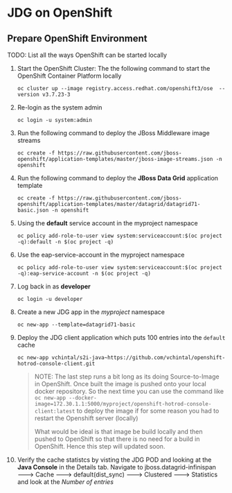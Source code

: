 # JDG on OpenShift

## Prepare OpenShift Environment

TODO: List all the ways OpenShift can be started locally

1. Start the OpenShift Cluster: The the following command to start the OpenShift Container Platform locally

   ```text
   oc cluster up --image registry.access.redhat.com/openshift3/ose  --version v3.7.23-3
   ```

2. Re-login as the system admin

   ```text
   oc login -u system:admin
   ```

3. Run the following command to deploy the JBoss Middleware image streams

   ```text
   oc create -f https://raw.githubusercontent.com/jboss-openshift/application-templates/master/jboss-image-streams.json -n openshift
   ```

4. Run the following command to deploy the **JBoss Data Grid** application template

   ```text
   oc create -f https://raw.githubusercontent.com/jboss-openshift/application-templates/master/datagrid/datagrid71-basic.json -n openshift
   ```

5. Using the **default** service account in the myproject namespace

   ```text
   oc policy add-role-to-user view system:serviceaccount:$(oc project -q):default -n $(oc project -q)
   ```

6. Use the eap-service-account in the myproject namespace

   ```text
   oc policy add-role-to-user view system:serviceaccount:$(oc project -q):eap-service-account -n $(oc project -q)
   ```

7. Log back in as **developer**

   ```text
   oc login -u developer
   ```

8. Create a new JDG app in the _myproject_ namespace

   ```text
   oc new-app --template=datagrid71-basic
   ```

9. Deploy the JDG client application which puts 100 entries into the `default` cache

   ```text
   oc new-app vchintal/s2i-java~https://github.com/vchintal/openshift-hotrod-console-client.git
   ```

   > NOTE: The last step runs a bit long as its doing Source-to-Image in OpenShift. Once built the image is pushed onto your local docker repository. So the next time you can use the command like `oc new-app --docker-image=172.30.1.1:5000/myproject/openshift-hotrod-console-client:latest` to deploy the image if for some reason you had to restart the Openshift server \(locally\)
   >
   > What would be ideal is that image be build locally and then pushed to OpenShift so that there is no need for a build in OpenShift. Hence this step will updated soon.

10. Verify the cache statistcs by visting the JDG POD and looking at the **Java Console** in the Details tab. Navigate to jboss.datagrid-infinispan 🡒 Cache 🡒 default\(dist\_sync\) 🡒 Clustered 🡒 Statistics and look at the _Number of entries_

